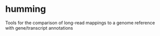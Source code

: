 # humming
Tools for the comparison of long-read mappings to a genome reference with gene/transcript annotations
